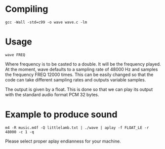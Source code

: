 # Compiling
	gcc -Wall -std=c99 -o wave wave.c -lm

# Usage
	wave FREQ

Where frequency is to be casted to a double. It will be the frequency played.
At the moment, wave defaults to a sampling rate of 48000 Hz and samples the
frequency FREQ 12000 times. This can be easily changed so that the code can
take different sampling rates and outputs variable samples. 

The output is given by a float. This is done so that we can play its output
with the standard audio format PCM 32 bytes.

# Example to produce sound

	m4 -R music.m4f -Q littlelamb.txt | ./wave | aplay -f FLOAT_LE -r 48000 -c 1 -q

Please select proper aplay endianness for your machine. 
